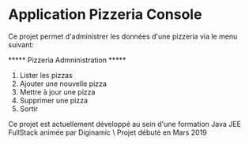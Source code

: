 # Application Pizzeria Console
Ce projet permet d'administrer les données d'une pizzeria via le menu suivant:

***** Pizzeria Admninistration *****
1. Lister les pizzas
2. Ajouter une nouvelle pizza
3. Mettre à jour une pizza
4. Supprimer une pizza
99. Sortir

Ce projet est actuellement développé au sein d'une formation Java JEE FullStack animée par Diginamic
\ Projet débuté en Mars 2019 
